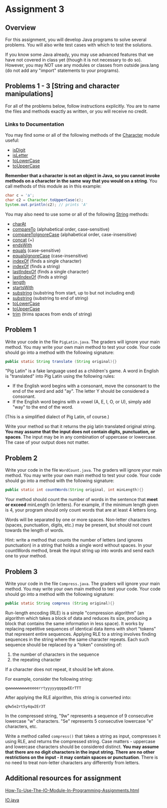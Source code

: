 # Assignment 3

## Overview

For this assignment, you will develop Java programs to solve several problems. You will also write test cases with which to test the solutions.

If you know some Java already, you may use advanced features that we have not covered in class yet (though it is not necessary to do so). However, you may NOT use any modules or classes from outside java.lang (do not add any "import" statements to your programs).


## Problems 1 - 3  [String and character manipulations]
For all of the problems below, follow instructions explicitly. You are to name the files and methods exactly as written, or you will receive no credit.

### Links to Documentation

You may find some or all of the following methods of the [Character](https://docs.oracle.com/javase/9/docs/api/java/lang/Character.html) module useful:

* [isDigit](https://docs.oracle.com/javase/9/docs/api/java/lang/Character.html#isDigit-char-)
* [isLetter](https://docs.oracle.com/javase/9/docs/api/java/lang/Character.html#isLetter-char-)
* [toLowerCase](https://docs.oracle.com/javase/9/docs/api/java/lang/Character.html#toLowerCase-char-)
* [toUpperCase](https://docs.oracle.com/javase/9/docs/api/java/lang/Character.html#toUpperCase-char-)

**Remember that a character is not an object in Java, so you cannot invoke methods on a character in the same way that you would on a string**. You call methods of this module as in this example:

```java
char c = 'a';
char c2 = Character.toUpperCase(c);
System.out.println(c2); // prints 'A'
```

You may also need to use some or all of the following [String](https://docs.oracle.com/javase/9/docs/api/java/lang/String.html#) methods:

* [charAt](https://docs.oracle.com/javase/9/docs/api/java/lang/String.html#charAt-int-)
* [compareTo](https://docs.oracle.com/javase/9/docs/api/java/lang/String.html#compareTo-java.lang.String-) (alphabetical order, case-sensitive)
* [compareToIgnoreCase](https://docs.oracle.com/javase/9/docs/api/java/lang/String.html#compareToIgnoreCase-java.lang.String-) (alphabetical order, case-insensitive)
* [concat](https://docs.oracle.com/javase/9/docs/api/java/lang/String.html#concat-java.lang.String-) (+)
* [endsWith](https://docs.oracle.com/javase/9/docs/api/java/lang/String.html#endsWith-java.lang.String-)
* [equals](https://docs.oracle.com/javase/9/docs/api/java/lang/String.html#equals-java.lang.Object-) (case-sensitive)
* [equalsIgnoreCase](https://docs.oracle.com/javase/9/docs/api/java/lang/String.html#equalsIgnoreCase-java.lang.String-) (case-insensitive)
* [indexOf](https://docs.oracle.com/javase/9/docs/api/java/lang/String.html#indexOf-int-) (finds a single character)
* [indexOf](https://docs.oracle.com/javase/9/docs/api/java/lang/String.html#indexOf-java.lang.String-int-) (finds a string)
* [lastIndexOf](https://docs.oracle.com/javase/9/docs/api/java/lang/String.html#lastIndexOf-int-) (finds a single character)
* [lastIndexOf](https://docs.oracle.com/javase/9/docs/api/java/lang/String.html#lastIndexOf-int-int-) (finds a string)
* [length](https://docs.oracle.com/javase/9/docs/api/java/lang/String.html#length--)
* [startsWith](https://docs.oracle.com/javase/9/docs/api/java/lang/String.html#startsWith-java.lang.String-)
* [substring](https://docs.oracle.com/javase/9/docs/api/java/lang/String.html#substring-int-int-) (substring from start, up to but not including end)
* [substring](https://docs.oracle.com/javase/9/docs/api/java/lang/String.html#substring-int-) (substring to end of string)
* [toLowerCase](https://docs.oracle.com/javase/9/docs/api/java/lang/String.html#toLowerCase--)
* [toUpperCase](https://docs.oracle.com/javase/9/docs/api/java/lang/String.html#toUpperCase--)
* [trim](https://docs.oracle.com/javase/9/docs/api/java/lang/String.html#trim--) (trims spaces from ends of string)

## Problem 1

Write your code in the file `PigLatin.java`. The graders will ignore your main method. You may write your own main method to test your code. Your code should go into a method with the following signature:

```java
public static String translate (String original){}
```

"Pig Latin" is a fake language used as a children's game. A word in English is "translated" into Pig Latin using the following rules:

* If the English word begins with a consonant, move the consonant to the end of the word and add "ay". The letter Y should be considered a consonant.
* If the English word begins with a vowel (A, E, I, O, or U), simply add "way" to the end of the word.

(This is a simplified dialect of Pig Latin, of course.)

Write your method so that it returns the pig latin translated original string. **You may assume that the input does not contain digits, punctuation, or spaces**. The input may be in any combination of uppercase or lowercase. The case of your output does not matter.

## Problem 2

Write your code in the file `WordCount.java`. The graders will ignore your main method. You may write your own main method to test your code. Your code should go into a method with the following signature:

```java
public static int countWords(String original, int minLength){}
```

Your method should count the number of words in the sentence that **meet or exceed** minLength (in letters). For example, if the minimum length given is 4, your program should only count words that are at least 4 letters long.

Words will be separated by one or more spaces. Non-letter characters (spaces, punctuation, digits, etc.) may be present, but should not count towards the length of words.

Hint: write a method that counts the number of letters (and ignores punctuation) in a string that holds a single word without spaces. In your countWords method, break the input string up into words and send each one to your method.

## Problem 3

Write your code in the file `Compress.java`. The graders will ignore your main method. You may write your own main method to test your code. Your code should go into a method with the following signature:

```java
public static String compress (String original){}
```

Run-length encoding (RLE) is a simple "compression algorithm" (an algorithm which takes a block of data and reduces its size, producing a block that contains the same information in less space). It works by replacing repetitive sequences of identical data items with short "tokens" that represent entire sequences. Applying RLE to a string involves finding sequences in the string where the same character repeats. Each such sequence should be replaced by a "token" consisting of:

1. the number of characters in the sequence
2. the repeating character

If a character does not repeat, it should be left alone.

For example, consider the following string:

```
qwwwwwwwwweeeeerrtyyyyyqqqqwEErTTT
```

After applying the RLE algorithm, this string is converted into:

```
q9w5e2rt5y4qw2Er3T
```

In the compressed string, "9w" represents a sequence of 9 consecutive lowercase "w" characters. "5e" represents 5 consecutive lowercase "e" characters, etc.

Write a method called `compress()` that takes a string as input, compresses it using RLE, and returns the compressed string. Case matters - uppercase and lowercase characters should be considered distinct. **You may assume that there are no digit characters in the input string. There are no other restrictions on the input - it may contain spaces or punctuation**. There is no need to treat non-letter characters any differently from letters.


## Additional resources for assignment

[How-To-Use-The-IO-Module-In-Programming-Assignments.html](https://github.com/USMC1941/CS111-Rutgers/blob/master/Resources/IO/How-To-Use-The-IO-Module-In-Programming-Assignments.html)

[IO.java](https://github.com/USMC1941/CS111-Rutgers/blob/master/Resources/IO/IO.java)
